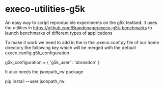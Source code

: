 # execo-utilities-g5k

An easy way to script reproducible experiments on the g5k testbed.
It uses the utilities in https://github.com/Brandonage/execo-g5k-benchmarks
to launch benchmarks of different types of applications

To make it work we need to add in the in the .execo.conf.py file of our home directory the following key which will
be merged with the default execo.config.g5k_configuration

g5k_configuration = {
    'g5k_user' : 'abrandon'
}

It also needs the jsonpath_rw package

pip install --user jsonpath_rw
